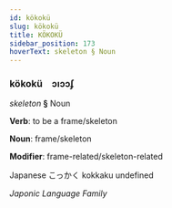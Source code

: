 ```yaml
---
id: kökokü
slug: kökokü
title: KÖKOKÜ
sidebar_position: 173
hoverText: skeleton § Noun
---
```


### kökokü&emsp;<span kind="abugida">ɔıɔɔʄ</span>

*skeleton* **§** Noun

**Verb**: to be a frame/skeleton

**Noun**: frame/skeleton

**Modifier**: frame-related/skeleton-related

Japanese こっかく kokkaku undefined

*Japonic Language Family*